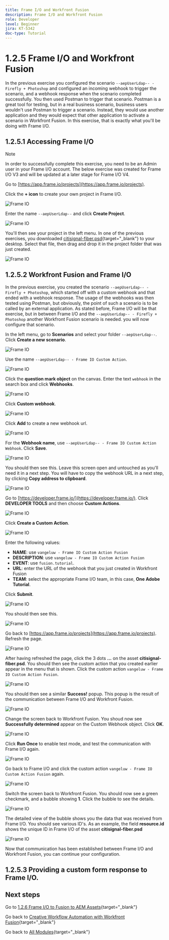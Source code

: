 ```yaml
---
title: Frame I/O and Workfront Fusion
description: Frame I/O and Workfront Fusion
role: Developer
level: Beginner
jira: KT-5342
doc-type: Tutorial
---
```

# 1.2.5 Frame I/O and Workfront Fusion

In the previous exercise you configured the scenario `--aepUserLdap-- - Firefly + Photoshop` and configured an incoming webhook to trigger the scenario, and a webhook response when the scenario completed successfully. You then used Postman to trigger that scenario. Postman is a great tool for testing, but in a real business scenario, business users wouldn't use Postman to trigger a scenario. Instead, they would use another application and they would expect that other application to activate a scenario in Workfront Fusion. In this exercise, that is exactly what you'll be doing with Frame I/O.

## 1.2.5.1 Accessing Frame I/O

>[!NOTE]
>
>In order to successfully complete this exercise, you need to be an Admin user in your Frame I/O account. The below exercise was created for Frame I/O V3 and will be updated at a later stage for Frame I/O V4.

Go to [https://app.frame.io/projects](https://app.frame.io/projects).

Click the **+ icon** to create your own project in Frame I/O.

![Frame IO](./images/frame1.png)

Enter the name `--aepUserLdap--` and click **Create Project**.

![Frame IO](./images/frame2.png)

You'll then see your project in the left menu. 
In one of the previous exercises, you downloaded [citisignal-fiber.psd](./../../../assets/ff/citisignal-fiber.psd){target="_blank"} to your desktop. Select that file, then drag and drop it in the project folder that was just created.

![Frame IO](./images/frame3.png)

## 1.2.5.2 Workfront Fusion and Frame I/O

In the previous exercise, you created the scenario `--aepUserLdap-- - Firefly + Photoshop`, which started off with a custom webhook and that ended with a webhook response. The usage of the webhooks was then tested using Postman, but obviously, the point of such a scenario is to be called by an external application. As stated before, Frame I/O will be that exercise, but in between Frame I/O and the `--aepUserLdap-- - Firefly + Photoshop` another Workfront Fusion scenario is needed. you will now configure that scenario.

In the left menu, go to **Scenarios** and select your folder `--aepUserLdap--`. Click **Create a new scenario**.

![Frame IO](./images/frame4.png)

Use the name `--aepUserLdap-- - Frame IO Custom Action`.

![Frame IO](./images/frame5.png)

Click the **question mark object** on the canvas. Enter the text `webhook` in the search box and click **Webhooks**.

![Frame IO](./images/frame6.png)

Click **Custom webhook**.

![Frame IO](./images/frame7.png)

Click **Add** to create a new webhook url.

![Frame IO](./images/frame8.png)

For the **Webhook name**, use `--aepUserLdap-- - Frame IO Custom Action Webhook`. Click **Save**.

![Frame IO](./images/frame9.png)

You should then see this. Leave this screen open and untouched as you'll need it in a next step. You will have to copy the webhook URL in a next step, by clicking **Copy address to clipboard**. 

![Frame IO](./images/frame10.png)

Go to [https://developer.frame.io/](https://developer.frame.io/). Click **DEVELOPER TOOLS** and then choose **Custom Actions**.

![Frame IO](./images/frame11.png)

Click **Create a Custom Action**.

![Frame IO](./images/frame12.png)

Enter the following values:

- **NAME**: use `vangeluw - Frame IO Custom Action Fusion`
- **DESCRIPTION**: use `vangeluw - Frame IO Custom Action Fusion`
- **EVENT**: use `fusion.tutorial`.
- **URL**: enter the URL of the webhook that you just created in Workfront Fusion
- **TEAM**: select the appropriate Frame I/O team, in this case, **One Adobe Tutorial**.

Click **Submit**.

![Frame IO](./images/frame15.png)

You should then see this.

![Frame IO](./images/frame14.png)

Go back to [https://app.frame.io/projects](https://app.frame.io/projects). Refresh the page.

![Frame IO](./images/frame16.png)

After having refreshed the page, click the 3 dots **...** on the asset **citisignal-fiber.psd**. You should then see the custom action that you created earlier appear in the menu that is shown. Click the custom action `vangeluw - Frame IO Custom Action Fusion`.

![Frame IO](./images/frame17.png)

You should then see a similar **Success!** popup. This popup is the result of the communication between Frame I/O and Workfront Fusion.

![Frame IO](./images/frame18.png)

Change the screen back to Workfront Fusion. You shoud now see **Successfully determined** appear on the Custom Webhook object. Click **OK**.

![Frame IO](./images/frame19.png)

Click **Run Once** to enable test mode, and test the communication with Frame I/O again.

![Frame IO](./images/frame20.png)

Go back to Frame I/O and click the custom action `vangeluw - Frame IO Custom Action Fusion` again.

![Frame IO](./images/frame21.png)

Switch the screen back to Workfront Fusion. You should now see a green checkmark, and a bubble showing **1**. Click the bubble to see the details.

![Frame IO](./images/frame22.png)

The detailed view of the bubble shows you the data that was received from Frame I/O. You should see various ID's. As an example, the field **resource.id** shows the unique ID in Frame I/O of the asset **citisignal-fiber.psd**

![Frame IO](./images/frame23.png)

Now that communication has been established between Frame I/O and Workfront Fusion, you can continue your configuration.

## 1.2.5.3 Providing a custom form response to Frame I/O.



## Next steps

Go to [1.2.6 Frame I/O to Fusion to AEM Assets](./ex6.md){target="_blank"}

Go back to [Creative Workflow Automation with Workfront Fusion](./automation.md){target="_blank"}

Go back to [All Modules](./../../../overview.md){target="_blank"}
              